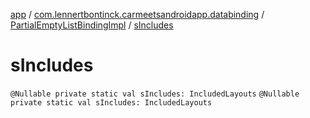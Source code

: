 [app](../../index.md) / [com.lennertbontinck.carmeetsandroidapp.databinding](../index.md) / [PartialEmptyListBindingImpl](index.md) / [sIncludes](./s-includes.md)

# sIncludes

`@Nullable private static val sIncludes: IncludedLayouts`
`@Nullable private static val sIncludes: IncludedLayouts`